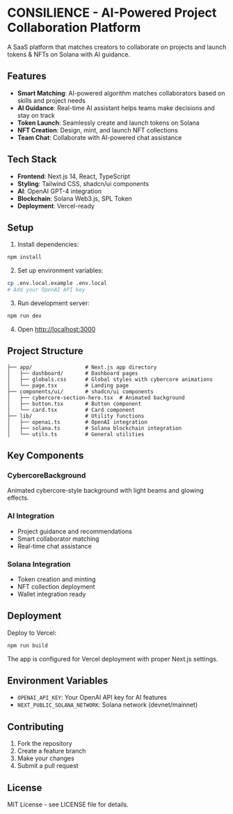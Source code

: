 # CONSILIENCE - AI-Powered Project Collaboration Platform

A SaaS platform that matches creators to collaborate on projects and launch tokens & NFTs on Solana with AI guidance.

## Features

- **Smart Matching**: AI-powered algorithm matches collaborators based on skills and project needs
- **AI Guidance**: Real-time AI assistant helps teams make decisions and stay on track
- **Token Launch**: Seamlessly create and launch tokens on Solana
- **NFT Creation**: Design, mint, and launch NFT collections
- **Team Chat**: Collaborate with AI-powered chat assistance

## Tech Stack

- **Frontend**: Next.js 14, React, TypeScript
- **Styling**: Tailwind CSS, shadcn/ui components
- **AI**: OpenAI GPT-4 integration
- **Blockchain**: Solana Web3.js, SPL Token
- **Deployment**: Vercel-ready

## Setup

1. Install dependencies:
```bash
npm install
```

2. Set up environment variables:
```bash
cp .env.local.example .env.local
# Add your OpenAI API key
```

3. Run development server:
```bash
npm run dev
```

4. Open [http://localhost:3000](http://localhost:3000)

## Project Structure

```
├── app/                 # Next.js app directory
│   ├── dashboard/       # Dashboard pages
│   ├── globals.css      # Global styles with cybercore animations
│   └── page.tsx         # Landing page
├── components/ui/       # shadcn/ui components
│   ├── cybercore-section-hero.tsx  # Animated background
│   ├── button.tsx       # Button component
│   └── card.tsx         # Card component
├── lib/                 # Utility functions
│   ├── openai.ts        # OpenAI integration
│   ├── solana.ts        # Solana blockchain integration
│   └── utils.ts         # General utilities
```

## Key Components

### CybercoreBackground
Animated cybercore-style background with light beams and glowing effects.

### AI Integration
- Project guidance and recommendations
- Smart collaborator matching
- Real-time chat assistance

### Solana Integration
- Token creation and minting
- NFT collection deployment
- Wallet integration ready

## Deployment

Deploy to Vercel:

```bash
npm run build
```

The app is configured for Vercel deployment with proper Next.js settings.

## Environment Variables

- `OPENAI_API_KEY`: Your OpenAI API key for AI features
- `NEXT_PUBLIC_SOLANA_NETWORK`: Solana network (devnet/mainnet)

## Contributing

1. Fork the repository
2. Create a feature branch
3. Make your changes
4. Submit a pull request

## License

MIT License - see LICENSE file for details.